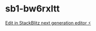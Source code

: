 # sb1-bw6rxltt

[Edit in StackBlitz next generation editor ⚡️](https://stackblitz.com/~/github.com/devcuenta8/sb1-bw6rxltt)